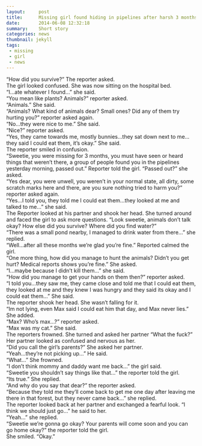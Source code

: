 ```yaml
---
layout:     post
title:      Missing girl found hiding in pipelines after harsh 3 months
date:       2014-06-08 12:32:18
summary:    Short story
categories: news
thumbnail: jekyll
tags:
 - missing
 - girl
 - news
---
```


“How did you survive?” The reporter asked. <br>
The girl looked confused. She was now sitting on the hospital bed. <br>
“I…ate whatever I found…” she said. <br>
“You mean like plants? Animals?” reporter asked. <br>
“Animals.” She said. <br>
“Animals? What kind of animals dear? Small ones? Did any of them try hurting you?” reporter asked again. <br>
“No…they were nice to me.” She said. <br>
“Nice?” reporter asked. <br>
“Yes, they came towards me, mostly bunnies…they sat down next to me…they said I could eat them, it’s okay.” She said. <br>
The reporter smiled in confusion. <br>
“Sweetie, you were missing for 3 months, you must have seen or heard things that weren’t there, a group of people found you in the pipelines yesterday morning, passed out.” Reporter told the girl. 
“Passed out?” she asked. <br>
“Yes dear, you were unwell, you weren’t in your normal state, all dirty, some scratch marks here and there, are you sure nothing tried to harm you?” reporter asked again. <br>
“Yes…I told you, they told me I could eat them…they looked at me and talked to me…” she said. <br>
The Reporter looked at his partner and shook her head. She turned around and faced the girl to ask more questions. “Look sweetie, animals don’t talk okay? How else did you survive? Where did you find water?” <br>
“There was a small pond nearby, I managed to drink water from there…” she replied. <br>
“Well…after all these months we’re glad you’re fine.” Reported calmed the girl. <br>
“One more thing, how did you manage to hunt the animals? Didn’t you get hurt? Medical reports shows you’re fine.” She asked. <br>
“I…maybe because I didn’t kill them…” she said. <br>
“How did you manage to get your hands on them then?” reporter asked. <br>
“I told you…they saw me, they came close and told me that I could eat them, they looked at me and they knew I was hungry and they said its okay and I could eat them…” She said. <br>
The reporter shook her head. She wasn’t falling for it. <br>
“Im not lying, even Max said I could eat him that day, and Max never lies.” She added. <br>
“Max? Who’s max…?” reporter asked. <br>
“Max was my cat.” She said. <br>
The reporters frowned. She turned and asked her partner “What the fuck?” Her partner looked as confused and nervous as her. <br>
“Did you call the girl’s parents?” She asked her partner. <br>
“Yeah…they’re not picking up…” He said. <br>
“What…” She frowned. <br>
“I don’t think mommy and daddy want me back…” the girl said. <br>
“Sweetie you shouldn’t say things like that…” the reporter told the girl. <br>
“Its true.” She replied. <br>
“And why do you say that dear?” the reporter asked. <br>
“Because they told me they’ll come back to get me one day after leaving me there in that forest, but they never came back...” she replied. <br>
The reporter looked back at her partner and exchanged a fearful look. “I think we should just go…” he said to her. <br>
“Yeah…” she replied. <br>
“Sweetie we’re gonna go okay? Your parents will come soon and you can go home okay?” the reporter told the girl. <br>
She smiled. “Okay.”<br>

[1]: http://jekyllrb.com/docs/frontmatter/
[2]: http://fortawesome.github.io/Font-Awesome/
[3]: http://imgur.com/
[4]: http://fortawesome.github.io/Font-Awesome/icons/
[5]: http://fortawesome.github.io/Font-Awesome/icon/android/